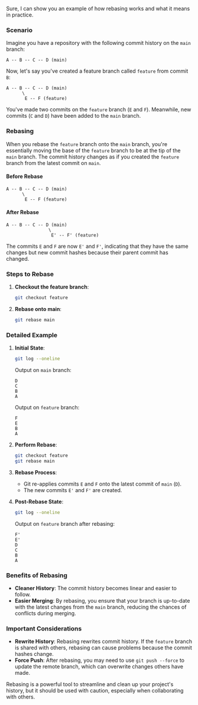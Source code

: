 Sure, I can show you an example of how rebasing works and what it means in practice.

### Scenario

Imagine you have a repository with the following commit history on the `main` branch:

```
A -- B -- C -- D (main)
```

Now, let's say you've created a feature branch called `feature` from commit `B`:

```
A -- B -- C -- D (main)
      \
       E -- F (feature)
```

You've made two commits on the `feature` branch (`E` and `F`). Meanwhile, new commits (`C` and `D`) have been added to the `main` branch.

### Rebasing

When you rebase the `feature` branch onto the `main` branch, you're essentially moving the base of the `feature` branch to be at the tip of the `main` branch. The commit history changes as if you created the `feature` branch from the latest commit on `main`.

#### Before Rebase

```
A -- B -- C -- D (main)
      \
       E -- F (feature)
```

#### After Rebase

```
A -- B -- C -- D (main)
                \
                 E' -- F' (feature)
```

The commits `E` and `F` are now `E'` and `F'`, indicating that they have the same changes but new commit hashes because their parent commit has changed.

### Steps to Rebase

1. **Checkout the feature branch**:
    ```sh
    git checkout feature
    ```

2. **Rebase onto main**:
    ```sh
    git rebase main
    ```

### Detailed Example

1. **Initial State**:
    ```sh
    git log --oneline
    ```
    Output on `main` branch:
    ```
    D
    C
    B
    A
    ```

    Output on `feature` branch:
    ```
    F
    E
    B
    A
    ```

2. **Perform Rebase**:
    ```sh
    git checkout feature
    git rebase main
    ```

3. **Rebase Process**:
    - Git re-applies commits `E` and `F` onto the latest commit of `main` (`D`).
    - The new commits `E'` and `F'` are created.

4. **Post-Rebase State**:
    ```sh
    git log --oneline
    ```
    Output on `feature` branch after rebasing:
    ```
    F'
    E'
    D
    C
    B
    A
    ```

### Benefits of Rebasing

- **Cleaner History**: The commit history becomes linear and easier to follow.
- **Easier Merging**: By rebasing, you ensure that your branch is up-to-date with the latest changes from the `main` branch, reducing the chances of conflicts during merging.

### Important Considerations

- **Rewrite History**: Rebasing rewrites commit history. If the `feature` branch is shared with others, rebasing can cause problems because the commit hashes change.
- **Force Push**: After rebasing, you may need to use `git push --force` to update the remote branch, which can overwrite changes others have made.

Rebasing is a powerful tool to streamline and clean up your project's history, but it should be used with caution, especially when collaborating with others.